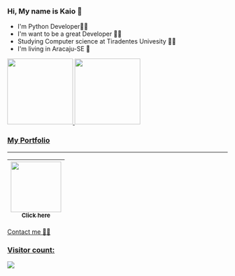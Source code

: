 

### Hi, My name is Kaio 👋
* I'm Python Developer👨‍💻
* I'm want to be a great Developer 👨‍💻
* Studying Computer science at Tiradentes Univesity 👨‍🎓
* I'm living in Aracaju-SE 🌴 

<div>
  <a href="https://github.com/KaioAntonio">
  <img height="150em" src="https://github-readme-stats.vercel.app/api?username=KaioAntonio&show_icons=true&theme=dracula&include_all_commits=true&count_private=true">
  <img height="150em" src="https://github-readme-stats.vercel.app/api/top-langs/?username=KaioAntonio&layout=compact&langs_count=7&theme=dracula">
</div>


### My Portfolio
---
| [<img src="https://avatars.githubusercontent.com/u/75454785?v=4" width=115><br><sub>Click here</sub>](https://kaio-antonio-portfolio.herokuapp.com/) |
| :---: |
Contact me 👋🏻 
  
### Visitor count:

<img src="https://profile-counter.glitch.me/KaioAntonio/count.svg" />

    
    
